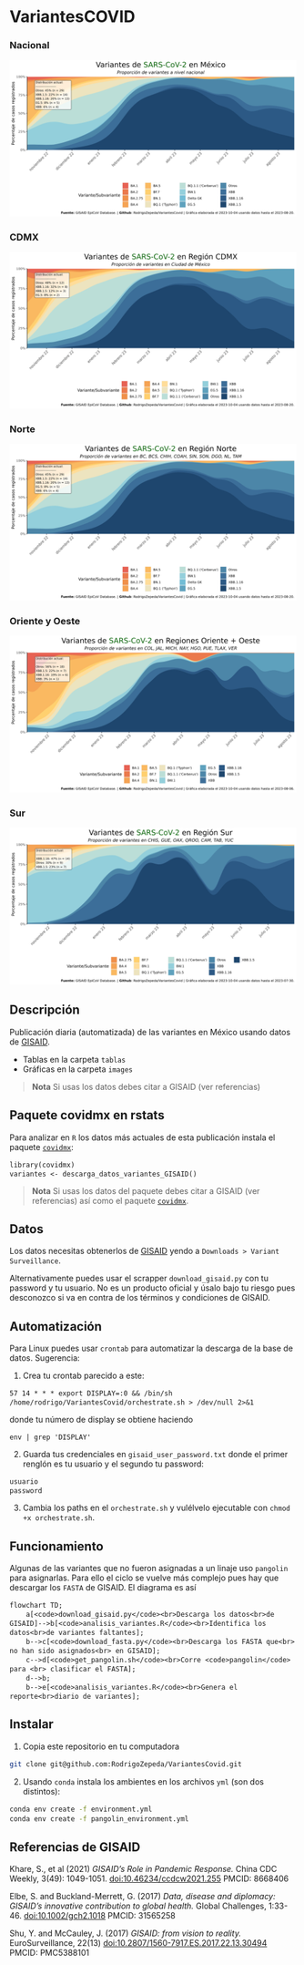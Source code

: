 # VariantesCOVID

### Nacional

![Variantes a nivel nacional](images/Variantes_Nacional.png)

### CDMX

![Variantes en Ciudad de México](images/Variantes_CDMX.png)

### Norte

![Variantes en región norte](images/Variantes_NORTE.png)

### Oriente y Oeste

![Variantes en regiones oriente y oeste](images/Variantes_Oriente_y_Oeste.png)

### Sur 

![Variantes a en región del centro](images/Variantes_SUR.png)

## Descripción 
Publicación diaria (automatizada) de las variantes en México usando datos de [GISAID](https://www.gisaid.org/).
+ Tablas en la carpeta `tablas`
+ Gráficas en la carpeta `images`

> **Nota** Si usas los datos debes citar a GISAID (ver referencias)

## Paquete covidmx en rstats

Para analizar en `R` los datos más actuales de esta publicación instala el paquete [`covidmx`](https://github.com/RodrigoZepeda/covidmx):

```{r}
library(covidmx)
variantes <- descarga_datos_variantes_GISAID()
```

> **Nota** Si usas los datos del paquete debes citar a GISAID (ver referencias) así como el paquete [`covidmx`](https://github.com/RodrigoZepeda/covidmx). 
 

## Datos

Los datos necesitas obtenerlos de [GISAID](https://www.gisaid.org/) yendo a `Downloads > Variant Surveillance`. 

Alternativamente puedes usar el scrapper `download_gisaid.py` con tu password y tu usuario. No es un producto oficial y úsalo bajo tu riesgo pues desconozco si va en contra de los términos y condiciones de GISAID.

## Automatización

Para Linux puedes usar `crontab` para automatizar la descarga de la base de datos. Sugerencia: 

1. Crea tu crontab parecido a este:

```{bash} 
57 14 * * * export DISPLAY=:0 && /bin/sh /home/rodrigo/VariantesCovid/orchestrate.sh > /dev/null 2>&1
```

donde tu número de display se obtiene haciendo

```{bash}
env | grep 'DISPLAY'
```

2. Guarda tus credenciales en `gisaid_user_password.txt` donde el primer renglón es tu usuario y el segundo tu password:

```{bash}
usuario
password
```

3. Cambia los paths en el `orchestrate.sh` y vulélvelo ejecutable con `chmod +x orchestrate.sh`.

## Funcionamiento

Algunas de las variantes que no fueron asignadas a un linaje uso `pangolin` para asignarlas. Para ello el ciclo se vuelve más complejo pues hay que descargar los `FASTA` de GISAID. El diagrama es así 

```mermaid
flowchart TD;
    a[<code>download_gisaid.py</code><br>Descarga los datos<br>de GISAID]-->b[<code>analisis_variantes.R</code><br>Identifica los datos<br>de variantes faltantes];
    b-->c[<code>download_fasta.py</code><br>Descarga los FASTA que<br> no han sido asignados<br> en GISAID];
    c-->d[<code>get_pangolin.sh</code><br>Corre <code>pangolin</code> para <br> clasificar el FASTA];
    d-->b;
    b-->e[<code>analisis_variantes.R</code><br>Genera el reporte<br>diario de variantes];
```

## Instalar

1. Copia este repositorio en tu computadora 
```bash
git clone git@github.com:RodrigoZepeda/VariantesCovid.git
```

2. Usando `conda` instala los ambientes en los archivos `yml` (son dos distintos):
```bash
conda env create -f environment.yml
conda env create -f pangolin_environment.yml
```


## Referencias de GISAID

Khare, S., et al (2021) _GISAID’s Role in Pandemic Response._ China CDC Weekly, 3(49): 1049-1051. [doi:10.46234/ccdcw2021.255](doi:10.46234/ccdcw2021.255)  PMCID: 8668406

Elbe, S. and Buckland-Merrett, G. (2017) _Data, disease and diplomacy: GISAID’s innovative contribution to global health._ Global Challenges, 1:33-46. [doi:10.1002/gch2.1018](doi:10.1002/gch2.1018)  PMCID: 31565258

Shu, Y. and McCauley, J. (2017)  _GISAID: from vision to reality._ EuroSurveillance, 22(13) [doi:10.2807/1560-7917.ES.2017.22.13.30494](doi:10.2807/1560-7917.ES.2017.22.13.30494)  PMCID: PMC5388101
